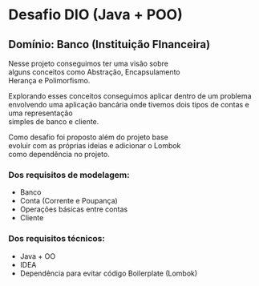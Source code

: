 # Desafio DIO (Java + POO)
## Domínio: Banco (Instituição FInanceira)

Nesse projeto conseguimos ter uma visão sobre  
alguns conceitos como Abstração, Encapsulamento  
Herança e Polimorfismo.

Explorando esses conceitos conseguimos aplicar dentro
de um problema envolvendo uma aplicação bancária onde
tivemos dois tipos de contas e uma representação  
simples de banco e cliente.

Como desafio foi proposto além do projeto base  
evoluir com as próprias ideias e adicionar o Lombok  
como dependência no projeto.


### Dos requisitos de modelagem:

- Banco
- Conta (Corrente e Poupança)
- Operações básicas entre contas
- Cliente


### Dos requisitos técnicos:

- Java + OO
- IDEA
- Dependência para evitar código Boilerplate (Lombok)  


